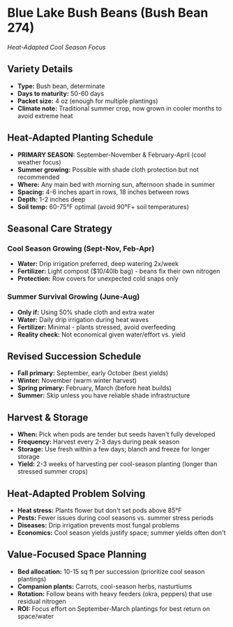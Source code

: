 # Blue Lake Bush Beans (Bush Bean 274)
*Heat-Adapted Cool Season Focus*

## Variety Details
- **Type:** Bush bean, determinate
- **Days to maturity:** 50-60 days
- **Packet size:** 4 oz (enough for multiple plantings)
- **Climate note:** Traditional summer crop, now grown in cooler months to avoid extreme heat

## Heat-Adapted Planting Schedule
- **PRIMARY SEASON:** September-November & February-April (cool weather focus)
- **Summer growing:** Possible with shade cloth protection but not recommended
- **Where:** Any main bed with morning sun, afternoon shade in summer
- **Spacing:** 4-6 inches apart in rows, 18 inches between rows
- **Depth:** 1-2 inches deep
- **Soil temp:** 60-75°F optimal (avoid 90°F+ soil temperatures)

## Seasonal Care Strategy
### **Cool Season Growing (Sept-Nov, Feb-Apr)**
- **Water:** Drip irrigation preferred, deep watering 2x/week
- **Fertilizer:** Light compost ($10/40lb bag) - beans fix their own nitrogen
- **Protection:** Row covers for unexpected cold snaps only

### **Summer Survival Growing (June-Aug)** 
- **Only if:** Using 50% shade cloth and extra water
- **Water:** Daily drip irrigation during heat waves
- **Fertilizer:** Minimal - plants stressed, avoid overfeeding
- **Reality check:** Not economical given water/effort vs. yield

## Revised Succession Schedule
- **Fall primary:** September, early October (best yields)
- **Winter:** November (warm winter harvest)
- **Spring primary:** February, March (before heat builds)
- **Summer:** Skip unless you have reliable shade infrastructure

## Harvest & Storage
- **When:** Pick when pods are tender but seeds haven't fully developed
- **Frequency:** Harvest every 2-3 days during peak season
- **Storage:** Use fresh within a few days; blanch and freeze for longer storage
- **Yield:** 2-3 weeks of harvesting per cool-season planting (longer than stressed summer crops)

## Heat-Adapted Problem Solving
- **Heat stress:** Plants flower but don't set pods above 85°F
- **Pests:** Fewer issues during cool seasons vs. summer stress periods
- **Diseases:** Drip irrigation prevents most fungal problems
- **Economics:** Cool season yields justify space; summer yields often don't

## Value-Focused Space Planning
- **Bed allocation:** 10-15 sq ft per succession (prioritize cool season plantings)
- **Companion plants:** Carrots, cool-season herbs, nasturtiums
- **Rotation:** Follow beans with heavy feeders (okra, peppers) that use residual nitrogen
- **ROI:** Focus effort on September-March plantings for best return on space/water